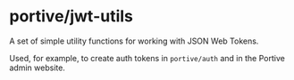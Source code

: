 # portive/jwt-utils

A set of simple utility functions for working with JSON Web Tokens.

Used, for example, to create auth tokens in `portive/auth` and in the Portive admin website.
